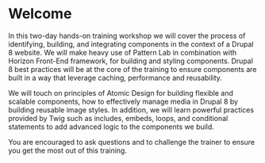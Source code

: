 # Welcome

In this two-day hands-on training workshop we will cover the process of identifying, building, and integrating components in the context of a Drupal 8 website. We will make heavy use of Pattern Lab in combination with Horizon Front-End framework, for building and styling components. Drupal 8 best practices will be at the core of the training to ensure components are built in a way that leverage caching, performance and reusability.

We will touch on principles of Atomic Design for building flexible and scalable components, how to effectively manage media in Drupal 8 by building reusable image styles. In addition, we will learn powerful practices provided by Twig such as includes, embeds, loops, and conditional statements to add advanced logic to the components we build.

You are encouraged to ask questions and to challenge the trainer to ensure you get the most out of this training.

